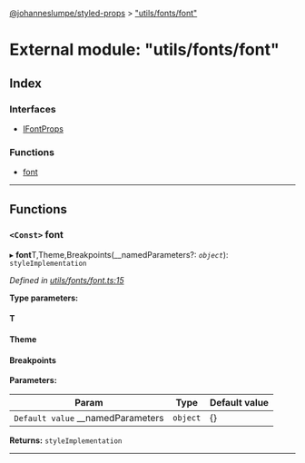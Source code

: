 [@johanneslumpe/styled-props](../README.md) > ["utils/fonts/font"](../modules/_utils_fonts_font_.md)

# External module: "utils/fonts/font"

## Index

### Interfaces

* [IFontProps](../interfaces/_utils_fonts_font_.ifontprops.md)

### Functions

* [font](_utils_fonts_font_.md#font)

---

## Functions

<a id="font"></a>

### `<Const>` font

▸ **font**T,Theme,Breakpoints(__namedParameters?: *`object`*): `styleImplementation`

*Defined in [utils/fonts/font.ts:15](https://github.com/johanneslumpe/styled-props/blob/3abf398/src/utils/fonts/font.ts#L15)*

**Type parameters:**

#### T 
#### Theme 
#### Breakpoints 
**Parameters:**

| Param | Type | Default value |
| ------ | ------ | ------ |
| `Default value` __namedParameters | `object` |  {} |

**Returns:** `styleImplementation`

___

